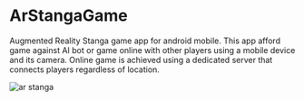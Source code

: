 # ArStangaGame
Augmented Reality Stanga game app for android mobile. 
This app afford game against AI bot or game online with other players using a mobile device and its camera.
Online game is achieved using a dedicated server that connects players regardless of location.

![ar stanga](https://user-images.githubusercontent.com/38475764/90610777-99719a00-e20e-11ea-837a-8f82e1d41625.png)
